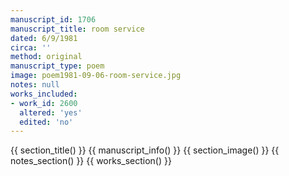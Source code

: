 ```yaml
---
manuscript_id: 1706
manuscript_title: room service
dated: 6/9/1981
circa: ''
method: original
manuscript_type: poem
image: poem1981-09-06-room-service.jpg
notes: null
works_included:
- work_id: 2600
  altered: 'yes'
  edited: 'no'
---
```


{{ section_title() }}
{{ manuscript_info() }}
{{ section_image() }}
{{ notes_section() }}
{{ works_section() }}

